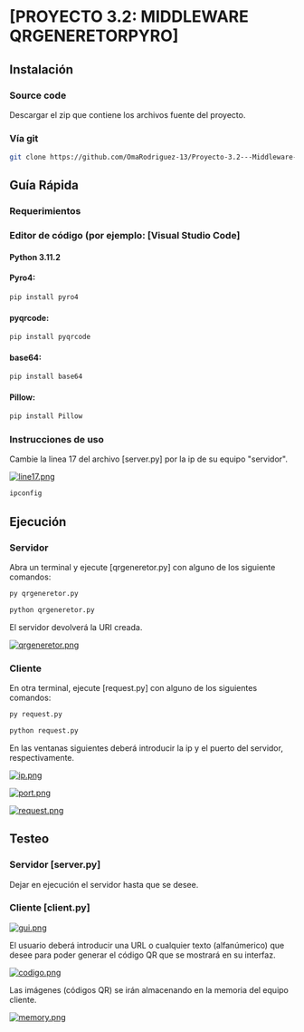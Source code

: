 # [PROYECTO 3.2: MIDDLEWARE QRGENERETORPYRO]
 
## Instalación

### Source code

Descargar el zip que contiene los archivos fuente del proyecto.

### Vía git 

```bash
git clone https://github.com/OmaRodriguez-13/Proyecto-3.2---Middleware---qrgeneretorpyro
```

## Guía Rápida

### Requerimientos

### Editor de código (por ejemplo: [Visual Studio Code]
#### Python 3.11.2
#### Pyro4:

```bash
pip install pyro4
```
#### pyqrcode:
```bash
pip install pyqrcode
```

#### base64:
```bash
pip install base64
```

#### Pillow:
```bash
pip install Pillow
```

### Instrucciones de uso

Cambie la linea 17 del archivo [server.py] por la ip de su equipo "servidor".

[![line17.png](https://i.postimg.cc/y8q3dHgM/line17.png)](https://postimg.cc/ykP8Q2Tj)

```bash
ipconfig
```

## Ejecución

### Servidor

Abra un terminal y ejecute [qrgeneretor.py] con alguno de los siguiente comandos:

```bash
py qrgeneretor.py
```

```bash
python qrgeneretor.py
```

El servidor devolverá la URI creada.

[![qrgeneretor.png](https://i.postimg.cc/xTGbFd16/qrgeneretor.png)](https://postimg.cc/Yh99vMgF)

### Cliente

En otra terminal, ejecute [request.py] con alguno de los siguientes comandos:

```bash
py request.py
```

```bash
python request.py
```

En las ventanas siguientes deberá introducir la ip y el puerto del servidor, respectivamente.

[![ip.png](https://i.postimg.cc/cC0dKdGJ/ip.png)](https://postimg.cc/BLYrk96W)

[![port.png](https://i.postimg.cc/bNZBQKYY/port.png)](https://postimg.cc/crNhWk8P)

[![request.png](https://i.postimg.cc/J0kdWk2D/request.png)](https://postimg.cc/303ZXd7Y)

## Testeo

### Servidor [server.py]

Dejar en ejecución el servidor hasta que se desee.


### Cliente [client.py]

[![gui.png](https://i.postimg.cc/7hZtfRhz/gui.png)](https://postimg.cc/5YDSrnw9)

El usuario deberá introducir una URL o cualquier texto (alfanúmerico) que desee para poder generar el código QR que se mostrará en su interfaz.

[![codigo.png](https://i.postimg.cc/90sPCg7C/codigo.png)](https://postimg.cc/wRcRkV2G)

Las imágenes (códigos QR) se irán almacenando en la memoria del equipo cliente.

[![memory.png](https://i.postimg.cc/tR8mXBys/memory.png)](https://postimg.cc/YjfxRfv7)
